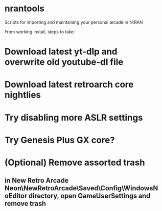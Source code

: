 # nrantools
Scripts for importing and maintaining your personal arcade in N:RAN

From working install, steps to take:
# Download latest yt-dlp and overwrite old youtube-dl file
# Download latest retroarch core nightlies

# Try disabling more ASLR settings
# Try Genesis Plus GX core?

# (Optional) Remove assorted trash
## in New Retro Arcade Neon\NewRetroArcade\Saved\Config\WindowsNoEditor directory, open GameUserSettings and remove trash
